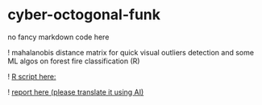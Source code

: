 # cyber-octogonal-funk
no fancy markdown code here

! mahalanobis distance matrix for quick visual outliers detection and some ML algos on forest fire classification (R)

  ! [R script here:](https://github.com/sql19w/cyber-octogonal-funk/blob/main/forest_fires.R)

  ! [report here (please translate it using AI)](https://github.com/sql19w/cyber-octogonal-funk/blob/main/forest_fires_report.pdf)
